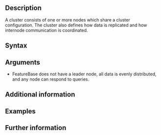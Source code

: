 
## Description

A cluster consists of one or more nodes which share a cluster configuration. The cluster also defines how data is replicated and how internode communication is coordinated.

## Syntax


## Arguments

* FeatureBase does not have a leader node, all data is evenly distributed, and any node can respond to queries.


## Additional information


## Examples


## Further information
